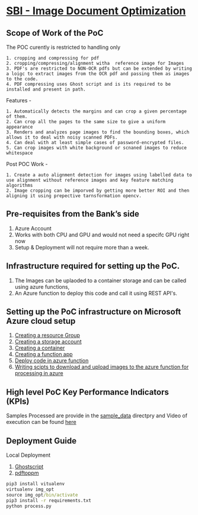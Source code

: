 # [SBI - Image Document Optimization](https://www.techgig.com/hackathon/image-document-optimization)

## Scope of Work of the PoC

The POC curently is restricted to handling only 
    
    1. cropping and compressing for pdf 
    2. cropping/compressing/alignment witha  reference image for Images
    3. PDF's are restricted to NON-OCR pdfs but can be extended by writing a loigc to extract images from the OCR pdf and passing them as images to the code.
    4. PDF compressing uses Ghost script and is its required to be installed and present in path.


Features - 

    1. Automatically detects the margins and can crop a given percentage of them.
    2. Can crop all the pages to the same size to give a uniform appearance 
    3. Renders and analyzes page images to find the bounding boxes, which allows it to deal with noisy scanned PDFs.
    4. Can deal with at least simple cases of password-encrypted files.
    5. Can crop images with white background or scnaned images to reduce whitespace

Post POC Work - 

    1. Create a auto alignment detection for images using labelled data to use alignment without reference images and key feature matching algorithms
    2. Image cropping can be imporved by getting more better ROI and then aligning it using prepective tarnsformation opencv.

## Pre-requisites from the Bank’s side
1. Azure Account
2. Works with both CPU and GPU and would not need a specifc GPU right now
3. Setup & Deployment will not require more than a week.

## Infrastructure required for setting up the PoC. 
1. The Images can be uplaoded to a container storage and can be called using azure functions,
2. An Azure function to deploy this code and call it using REST API's.

## Setting up the PoC infrastructure on Microsoft Azure cloud setup
1. [Creating a resource Group](https://docs.microsoft.com/en-us/azure/azure-resource-manager/management/manage-resource-groups-portal#create-resource-groups)
2. [Creating a storage account](https://docs.microsoft.com/en-us/azure/storage/common/storage-account-create?tabs=azure-portal)
3. [Creating a container](https://docs.microsoft.com/en-us/azure/storage/blobs/blob-containers-cli#create-a-container)
4. [Creating a function app](https://docs.microsoft.com/en-us/azure/azure-functions/functions-create-function-app-portal#create-a-function-app)
5. [Deploy code in azure function](https://docs.microsoft.com/en-us/azure/azure-functions/functions-create-function-app-portal#create-function)
6. [Writing scipts to download and upload images to the azure function for processing in azure](https://docs.microsoft.com/en-us/azure/storage/blobs/storage-quickstart-blobs-python?tabs=environment-variable-windows#upload-blobs-to-a-container)


## High level PoC Key Performance Indicators (KPIs) 
Samples Processed are provide in the [sample_data](./sample_data/) directpry and Video of execution can be found [here](https://drive.google.com/file/d/1dpWAH5H_FHObzFMh_8nxP1sH8T46GXl0/view?usp=sharing)

## Deployment Guide
Local Deployment
1. [Ghostscript](https://www.ghostscript.com/doc/current/Install.htm)
2. [pdftoppm](https://poppler.freedesktop.org/)

```cmd
pip3 install vitualenv
virtualenv img_opt
source img_opt/bin/activate   
pip3 install -r requirements.txt
python process.py
```